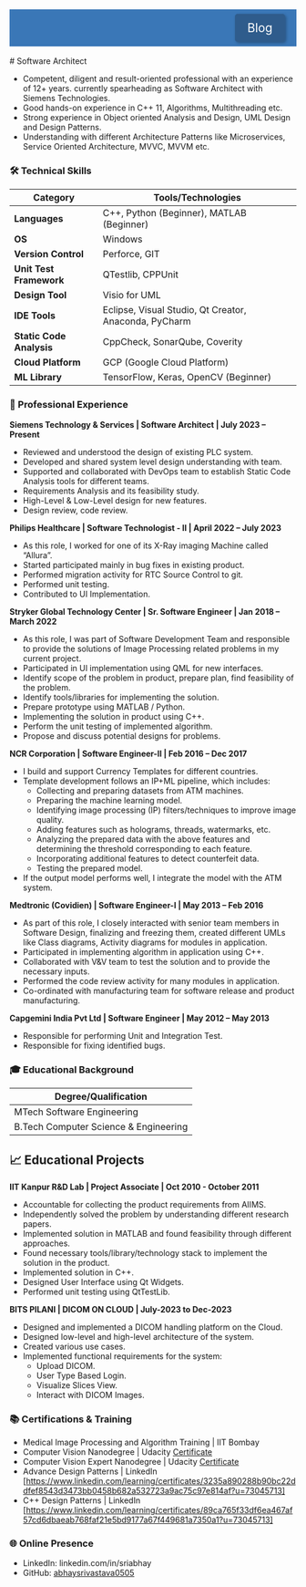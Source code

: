 <div style="background-color: #3A77B7; text-align: right; padding: 20px 0; width: 100%;">
  <a href="blogs/blogs" style="color: white; text-decoration: none; font-size: 1.5em; padding: 10px 20px; background-color: #2F5C8C; border-radius: 5px; border: 2px solid #2F5C8C; box-shadow: 2px 2px 5px rgba(0,0,0,0.3); margin-right: 20px;">
    Blog
  </a>
</div>
<br>
#  Software Architect

-  Competent, diligent and result-oriented professional with an experience of 12+ years. currently spearheading as Software Architect with Siemens Technologies.
-  Good hands-on experience in C++ 11, Algorithms, Multithreading etc. 
-  Strong experience in Object oriented Analysis and Design, UML Design and Design Patterns. 
-  Understanding with different Architecture Patterns like Microservices, Service Oriented Architecture, MVVC, MVVM etc.

### 🛠 Technical Skills

| Category                | Tools/Technologies                          |  
|-------------------------|---------------------------------------------|  
| **Languages**           | C++, Python (Beginner), MATLAB (Beginner)   |  
| **OS**                  | Windows                                     |  
| **Version Control**     | Perforce, GIT                               |  
| **Unit Test Framework** | QTestlib, CPPUnit                           |  
| **Design Tool**         | Visio for UML                               |  
| **IDE Tools**           | Eclipse, Visual Studio, Qt Creator, Anaconda, PyCharm |  
| **Static Code Analysis**| CppCheck, SonarQube, Coverity               |  
| **Cloud Platform**      | GCP (Google Cloud Platform)                 |  
| **ML Library**          | TensorFlow, Keras, OpenCV (Beginner)        |  

### 💼 Professional Experience
**Siemens Technology & Services | Software Architect | July 2023 – Present**

-  Reviewed and understood the design of existing PLC system. 
-  Developed and shared system level design understanding with team. 
-  Supported and collaborated with DevOps team to establish Static Code Analysis tools for different teams.
-  Requirements Analysis and its feasibility study.
-  High-Level & Low-Level design for new features. 
-  Design review, code review. 


**Philips Healthcare | Software Technologist - II | April 2022 – July 2023**
-  As this role, I worked for one of its X-Ray imaging Machine called “Allura”.
-  Started participated mainly in bug fixes in existing product.
-  Performed migration activity for RTC Source Control to git.
-  Performed unit testing.
-  Contributed to UI Implementation. 

**Stryker Global Technology Center | Sr. Software Engineer | Jan 2018 – March 2022**
-  As this role, I was part of Software Development Team and responsible to provide the solutions of Image Processing related problems in my current project. 
-  Participated in UI implementation using QML for new interfaces. 
-  Identify scope of the problem in product, prepare plan, find feasibility of the problem.
-  Identify tools/libraries for implementing the solution. 
-  Prepare prototype using MATLAB / Python. 
-  Implementing the solution in product using C++. 
-  Perform the unit testing of implemented algorithm.
-  Propose and discuss potential designs for problems. 

**NCR Corporation | Software Engineer-II | Feb 2016 – Dec 2017**
- I build and support Currency Templates for different countries.
- Template development follows an IP+ML pipeline, which includes:
  - Collecting and preparing datasets from ATM machines.
  - Preparing the machine learning model.
  - Identifying image processing (IP) filters/techniques to improve image quality.
  - Adding features such as holograms, threads, watermarks, etc.
  - Analyzing the prepared data with the above features and determining the threshold corresponding to each feature.
  - Incorporating additional features to detect counterfeit data.
  - Testing the prepared model.
- If the output model performs well, I integrate the model with the ATM system.

**Medtronic (Covidien) | Software Engineer-I | May 2013 – Feb 2016**
-  As part of this role, I closely interacted with senior team members in Software Design, finalizing and freezing them, created different UMLs like Class diagrams, Activity diagrams for modules in application.  
-  Participated in implementing algorithm in application using C++.
-  Collaborated with V&V team to test the solution and to provide the necessary inputs.
-  Performed the code review activity for many modules in application. 
-  Co-ordinated with manufacturing team for software release and product manufacturing.    

**Capgemini India Pvt Ltd | Software Engineer | May 2012 – May 2013**
-  Responsible for performing Unit and Integration Test.
-  Responsible for fixing identified bugs.

### 🎓 Educational Background

| **Degree/Qualification**                          | 
|---------------------------------------------------|
| MTech Software Engineering                        |
| B.Tech Computer Science & Engineering             | 


## 📈 Educational Projects

**IIT Kanpur R&D Lab | Project Associate | Oct 2010 - October 2011**
- Accountable for collecting the product requirements from AIIMS.  
- Independently solved the problem by understanding different research papers.  
- Implemented solution in MATLAB and found feasibility through different approaches.  
- Found necessary tools/library/technology stack to implement the solution in the product.  
- Implemented solution in C++.  
- Designed User Interface using Qt Widgets.  
- Performed unit testing using QtTestLib.

**BITS PILANI | DICOM ON CLOUD | July-2023 to Dec-2023**
- Designed and implemented a DICOM handling platform on the Cloud.  
- Designed low-level and high-level architecture of the system.  
- Created various use cases.  
- Implemented functional requirements for the system:  
  - Upload DICOM.  
  - User Type Based Login.  
  - Visualize Slices View.  
  - Interact with DICOM Images.

### 📚 Certifications & Training
-  Medical Image Processing and Algorithm Training | IIT Bombay
-  Computer Vision Nanodegree | Udacity [Certificate](https://confirm.udacity.com/NZMKY2LX)  
-  Computer Vision Expert Nanodegree | Udacity [Certificate](https://confirm.udacity.com/TVANSTHS)
-  Advance Design Patterns | LinkedIn [https://www.linkedin.com/learning/certificates/3235a890288b90bc22ddfef8543d3473bb0458b682a532723a9ac75c97e814af?u=73045713]
-  C++ Design Patterns | LinkedIn [https://www.linkedin.com/learning/certificates/89ca765f33df6ea467af57cd6dbaeab768faf21e5bd9177a67f449681a7350a1?u=73045713]
  
### 🌐 Online Presence
-  LinkedIn: linkedin.com/in/sriabhay
-  GitHub: [abhaysrivastava0505](https://github.com/abhaysrivastav)
